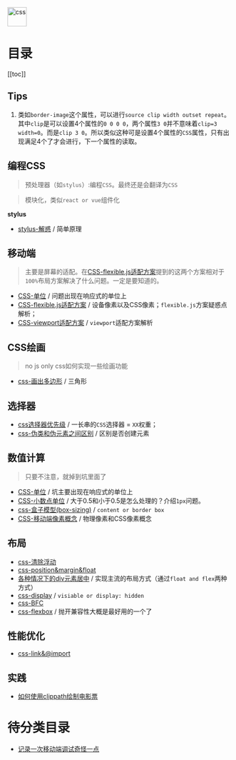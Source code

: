 <img src="https://raw.githubusercontent.com/JiangWeixian/JS-Tips/master/img/css.png" height="43px" alt="css"></img>

# **目录**

[[toc]]

## Tips

1. 类如`border-image`这个属性，可以进行`source clip width outset repeat`。其中`clip`是可以设置4个属性的`0 0 0 0`，两个属性`3 0`并不意味着`clip=3 width=0`。而是`clip 3 0`。所以类似这种可是设置4个属性的`CSS`属性，只有出现满足4个了才会进行，下一个属性的读取。

## 编程CSS
> 预处理器（如`stylus`）:编程`CSS`。最终还是会翻译为`CSS`

> 模块化，类似`react or vue`组件化

**stylus**

* [stylus-解惑](https://github.com/JiangWeixian/JS-Tips/blob/master/docs/CSS/stylus%E8%A7%A3%E6%83%91.md) / 简单原理

## **移动端**

> 主要是屏幕的适配。在[CSS-flexible.js适配方案](https://github.com/JiangWeixian/JS-Tips/blob/master/docs/CSS/css-viewport%E9%80%82%E9%85%8D.md)提到的这两个方案相对于`100%`布局方案解决了什么问题。一定是要知道的。

* [CSS-单位](https://github.com/JiangWeixian/JS-Tips/blob/master/docs/CSS/css-%E5%8D%95%E4%BD%8D.md) / 问题出现在响应式的单位上
* [CSS-flexible.js适配方案](https://github.com/JiangWeixian/JS-Tips/blob/master/docs/CSS/css-viewport%E9%80%82%E9%85%8D.md) / 设备像素以及CSS像素；`flexible.js`方案疑惑点解析；
* [CSS-viewport适配方案](https://github.com/JiangWeixian/JS-Tips/blob/master/docs/CSS/css-%E7%A7%BB%E5%8A%A8%E7%AB%AF%E5%83%8F%E7%B4%A0%E6%A6%82%E5%BF%B5.md) / `viewport`适配方案解析

## **CSS绘画**

> no js only css如何实现一些绘画功能

* [css-画出多边形](https://github.com/JiangWeixian/JS-Tips/blob/master/docs/CSS/css-%E5%A4%9A%E8%BE%B9%E5%BD%A2.md) / 三角形

## **选择器**

* [css选择器优先级](https://github.com/JiangWeixian/JS-Tips/blob/master/docs/CSS/css%E9%80%89%E6%8B%A9%E5%99%A8%E4%BC%98%E5%85%88%E7%BA%A7.md) / 一长串的`CSS`选择器 = `XX`权重；
* [css-伪类和伪元素之间区别](https://github.com/JiangWeixian/JS-Tips/blob/master/docs/CSS/css-%E4%BC%AA%E7%B1%BB%E5%92%8C%E4%BC%AA%E5%85%83%E7%B4%A0%E5%8C%BA%E5%88%AB.md) / 区别是否创建元素

## 数值计算
> 只要不注意，就掉到坑里面了

* [CSS-单位](https://github.com/JiangWeixian/JS-Tips/blob/master/docs/CSS/css-%E5%8D%95%E4%BD%8D.md) / 坑主要出现在响应式的单位上
* [CSS-小数点单位](https://github.com/JiangWeixian/JS-Tips/blob/master/docs/CSS/css-%E5%B0%8F%E6%95%B0%E7%82%B9%E5%8D%95%E4%BD%8D.md) / 大于0.5和小于0.5是怎么处理的？介绍`1px`问题。
* [css-盒子模型(box-sizing)](https://github.com/JiangWeixian/JS-Tips/blob/master/docs/CSS/css-boxsizing%E7%9B%92%E5%AD%90%E6%A8%A1%E5%9E%8B.md) / `content or border box`
* [CSS-移动端像素概念](https://github.com/JiangWeixian/JS-Tips/blob/master/docs/CSS/css-%E7%A7%BB%E5%8A%A8%E7%AB%AF%E5%83%8F%E7%B4%A0%E6%A6%82%E5%BF%B5.md) / 物理像素和CSS像素概念

## 布局

* [css-清除浮动](https://github.com/JiangWeixian/JS-Tips/blob/master/docs/CSS/css-%E6%B8%85%E9%99%A4%E6%B5%AE%E5%8A%A8.md)
* [css-position&margin&float](https://github.com/JiangWeixian/JS-Tips/blob/master/docs/CSS/css-position%26margin%26float.md)
* [各种情况下的div元素居中](https://github.com/JiangWeixian/JS-Tips/blob/master/docs/CSS/%E5%90%84%E7%A7%8D%E6%83%85%E5%86%B5%E4%B8%8B%E7%9A%84%E5%85%83%E7%B4%A0%E5%B1%85%E4%B8%AD.md) / 实现主流的布局方式（通过`float and flex`两种方式）
* [css-display](https://github.com/JiangWeixian/JS-Tips/blob/master/docs/CSS/css-display.md) / `visiable or display: hidden`
* [css-BFC](https://github.com/JiangWeixian/JS-Tips/blob/master/docs/CSS/css-bfc.md)
* [css-flexbox](https://github.com/JiangWeixian/JS-Tips/blob/master/docs/CSS/css-flexbox.md) / 抛开兼容性大概是最好用的一个了

## 性能优化

* [css-link&@import](https://github.com/JiangWeixian/JS-Tips/blob/master/docs/CSS/css-link%26%40import.md)

## 实践

* [如何使用clippath绘制电影票](/CSS/css-cilppath.html#refs)

# **待分类目录**

* [记录一次移动端调试奇怪一点](https://github.com/JiangWeixian/JS-Tips/blob/master/docs/CSS/%E7%A7%BB%E5%8A%A8%E7%AB%AF.md)

